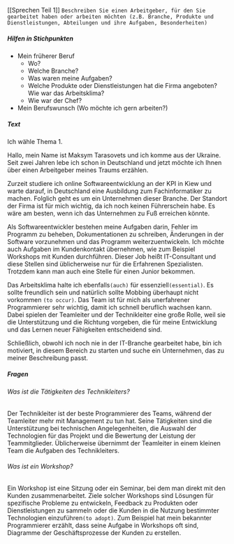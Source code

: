[[Sprechen Teil 1]]
`Beschreiben Sie einen Arbeitgeber, für den Sie gearbeitet haben oder arbeiten möchten (z.B. Branche, Produkte und Dienstleistungen, Abteilungen und ihre Aufgaben, Besonderheiten)`
##### Hilfen in Stichpunkten
- Mein früherer Beruf
	- Wo? 
	- Welche Branche? 
	- Was waren meine Aufgaben? 
	- Welche Produkte oder Dienstleistungen hat die Firma angeboten? Wie war das Arbeitsklima?
	- Wie war der Chef?
- Mein Berufswunsch (Wo möchte ich gern arbeiten?)
##### Text
Ich wähle Thema 1.

Hallo, mein Name ist Maksym Tarasovets und ich komme aus der Ukraine. Seit zwei Jahren lebe ich schon in Deutschland und jetzt möchte ich Ihnen über einen Arbeitgeber meines Traums erzählen.

Zurzeit studiere ich online Softwareentwicklung an der KPI in Kiew und warte darauf, in Deutschland eine Ausbildung zum Fachinformatiker zu machen. Folglich geht es um ein Unternehmen dieser Branche. Der Standort der Firma ist für mich wichtig, da ich noch keinen Führerschein habe. Es wäre am besten, wenn ich das Unternehmen zu Fuß erreichen könnte.

Als Softwareentwickler bestehen meine Aufgaben darin, Fehler im Programm zu beheben, Dokumentationen zu schreiben, Änderungen in der Software vorzunehmen und das Programm weiterzuentwickeln. Ich möchte auch Aufgaben im Kundenkontakt übernehmen, wie zum Beispiel Workshops mit Kunden durchführen. Dieser Job heißt IT-Consultant und diese Stellen sind üblicherweise nur für die Erfahrenen Spezialisten. Trotzdem kann man auch eine Stelle für einen Junior bekommen.

Das Arbeitsklima halte ich ebenfalls`(auch)` für essenziell`(essential)`. Es sollte freundlich sein und natürlich sollte Mobbing überhaupt nicht vorkommen `(to occur)`. Das Team ist für mich als unerfahrener Programmierer sehr wichtig, damit ich schnell beruflich wachsen kann. Dabei spielen der Teamleiter und der Technikleiter eine große Rolle, weil sie die Unterstützung und die Richtung vorgeben, die für meine Entwicklung und das Lernen neuer Fähigkeiten entscheidend sind.

Schließlich, obwohl ich noch nie in der IT-Branche gearbeitet habe, bin ich motiviert, in diesem Bereich zu starten und suche ein Unternehmen, das zu meiner Beschreibung passt.
##### Fragen
###### Was ist die Tätigkeiten des Technikleiters?
Der Technikleiter ist der beste Programmierer des Teams, während der Teamleiter mehr mit Management zu tun hat. Seine Tätigkeiten sind die Unterstützung bei technischen Angelegenheiten, die Auswahl der Technologien für das Projekt und die Bewertung der Leistung der Teammitglieder. Üblicherweise übernimmt der Teamleiter in einem kleinen Team die Aufgaben des Technikleiters.
###### Was ist ein Workshop?
Ein Workshop ist eine Sitzung oder ein Seminar, bei dem man direkt mit den Kunden zusammenarbeitet. Ziele solcher Workshops sind Lösungen für spezifische Probleme zu entwickeln, Feedback zu Produkten oder Dienstleistungen zu sammeln oder die Kunden in die Nutzung bestimmter Technologien einzuführen`(to adopt)`. Zum Beispiel hat mein bekannter Programmierer erzählt, dass seine Aufgabe in Workshops oft  sind, Diagramme der Geschäftsprozesse der Kunden zu erstellen.
